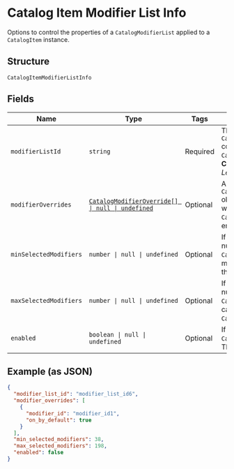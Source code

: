 
# Catalog Item Modifier List Info

Options to control the properties of a `CatalogModifierList` applied to a `CatalogItem` instance.

## Structure

`CatalogItemModifierListInfo`

## Fields

| Name | Type | Tags | Description |
|  --- | --- | --- | --- |
| `modifierListId` | `string` | Required | The ID of the `CatalogModifierList` controlled by this `CatalogModifierListInfo`.<br>**Constraints**: *Minimum Length*: `1` |
| `modifierOverrides` | [`CatalogModifierOverride[] \| null \| undefined`](../../doc/models/catalog-modifier-override.md) | Optional | A set of `CatalogModifierOverride` objects that override whether a given `CatalogModifier` is enabled by default. |
| `minSelectedModifiers` | `number \| null \| undefined` | Optional | If 0 or larger, the smallest number of `CatalogModifier`s that must be selected from this `CatalogModifierList`. |
| `maxSelectedModifiers` | `number \| null \| undefined` | Optional | If 0 or larger, the largest number of `CatalogModifier`s that can be selected from this `CatalogModifierList`. |
| `enabled` | `boolean \| null \| undefined` | Optional | If `true`, enable this `CatalogModifierList`. The default value is `true`. |

## Example (as JSON)

```json
{
  "modifier_list_id": "modifier_list_id6",
  "modifier_overrides": [
    {
      "modifier_id": "modifier_id1",
      "on_by_default": true
    }
  ],
  "min_selected_modifiers": 38,
  "max_selected_modifiers": 198,
  "enabled": false
}
```

